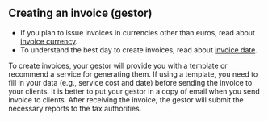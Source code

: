 ## Creating an invoice (gestor)

- If you plan to issue invoices in currencies other than euros, read about [invoice currency](#invoice-currency).
- To understand the best day to create invoices, read about [invoice date](#invoice-date).

To create invoices, your gestor will provide you with a template or recommend a service for generating them. If using a
template, you need to fill in your data (e.g., service cost and date) before sending the invoice to your clients. It
is better to put your gestor in a copy of email when you send invoice to clients. After receiving the invoice, the 
gestor will submit the necessary reports to the tax authorities.
